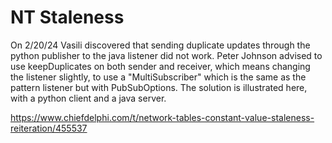 # NT Staleness

On 2/20/24 Vasili discovered that sending duplicate updates through the python publisher
to the java listener did not work.  Peter Johnson advised to use keepDuplicates on both
sender and receiver, which means changing the listener slightly, to use a "MultiSubscriber"
which is the same as the pattern listener but with PubSubOptions.  The solution is
illustrated here, with a python client and a java server.

https://www.chiefdelphi.com/t/network-tables-constant-value-staleness-reiteration/455537
